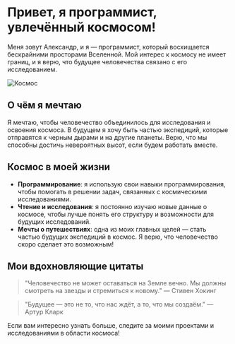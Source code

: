 # Привет, я программист, увлечённый космосом!

Меня зовут Александр, и я — программист, который восхищается бескрайними просторами Вселенной. Мой интерес к космосу не имеет границ, и я верю, что будущее человечества связано с его исследованием.

![Космос](https://avatars.mds.yandex.net/i?id=c250c93615603ba291553a4ca14dbf76aa92dbbb-4666409-images-thumbs&n=13)  

## О чём я мечтаю

Я мечтаю, чтобы человечество объединилось для исследования и освоения космоса. В будущем я хочу быть частью экспедиций, которые отправятся к черным дырами и на другие планеты. Верю, что мы способны достичь невероятных высот, если будем работать вместе.

## Космос в моей жизни

- **Программирование**: я использую свои навыки программирования, чтобы помогать в решении задач, связанных с космическими исследованиями.
- **Чтение и исследования**: я постоянно изучаю новые данные о космосе, чтобы лучше понять его структуру и возможности для будущих исследований.
- **Мечты о путешествиях**: одна из моих главных целей — стать частью будущих экспедиций в космос. Я верю, что человечество скоро сделает это возможным!

## Мои вдохновляющие цитаты

> "Человечество не может оставаться на Земле вечно. Мы должны смотреть на звезды и стремиться к новому." — Стивен Хокинг

> "Будущее — это не то, что нас ждёт, а то, что мы создаём." — Артур Кларк



Если вам интересно узнать больше, следите за моими проектами и исследованиями в области космоса!
